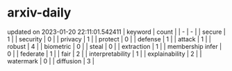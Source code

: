 # arxiv-daily
updated on 2023-01-20 22:11:01.542411
| keyword | count |
| - | - |
| secure | 1 |
| security | 0 |
| privacy | 1 |
| protect | 0 |
| defense | 1 |
| attack | 1 |
| robust | 4 |
| biometric | 0 |
| steal | 0 |
| extraction | 1 |
| membership infer | 0 |
| federate | 1 |
| fair | 2 |
| interpretability | 1 |
| explainability | 2 |
| watermark | 0 |
| diffusion | 3 |
